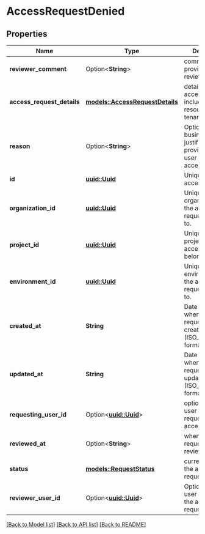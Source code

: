 # AccessRequestDenied

## Properties

Name | Type | Description | Notes
------------ | ------------- | ------------- | -------------
**reviewer_comment** | Option<**String**> | comment provided by the reviewer_user_id | [optional]
**access_request_details** | [**models::AccessRequestDetails**](AccessRequestDetails.md) | details of the access request, including the resource and tenant | 
**reason** | Option<**String**> | Optional business justification provided by the user requesting access | [optional]
**id** | [**uuid::Uuid**](uuid::Uuid.md) | Unique id of the access request | 
**organization_id** | [**uuid::Uuid**](uuid::Uuid.md) | Unique id of the organization that the access request belongs to. | 
**project_id** | [**uuid::Uuid**](uuid::Uuid.md) | Unique id of the project that the access request belongs to. | 
**environment_id** | [**uuid::Uuid**](uuid::Uuid.md) | Unique id of the environment that the access request belongs to. | 
**created_at** | **String** | Date and time when the access request was created (ISO_8601 format). | 
**updated_at** | **String** | Date and time when the access request was last updated/modified (ISO_8601 format). | 
**requesting_user_id** | Option<[**uuid::Uuid**](uuid::Uuid.md)> | optional id of the user that is requesting the access | [optional]
**reviewed_at** | Option<**String**> | when the access request was reviewed | [optional]
**status** | [**models::RequestStatus**](RequestStatus.md) | current status of the access request | 
**reviewer_user_id** | Option<[**uuid::Uuid**](uuid::Uuid.md)> | Optional id of the user who review the access request | [optional]

[[Back to Model list]](../README.md#documentation-for-models) [[Back to API list]](../README.md#documentation-for-api-endpoints) [[Back to README]](../README.md)


